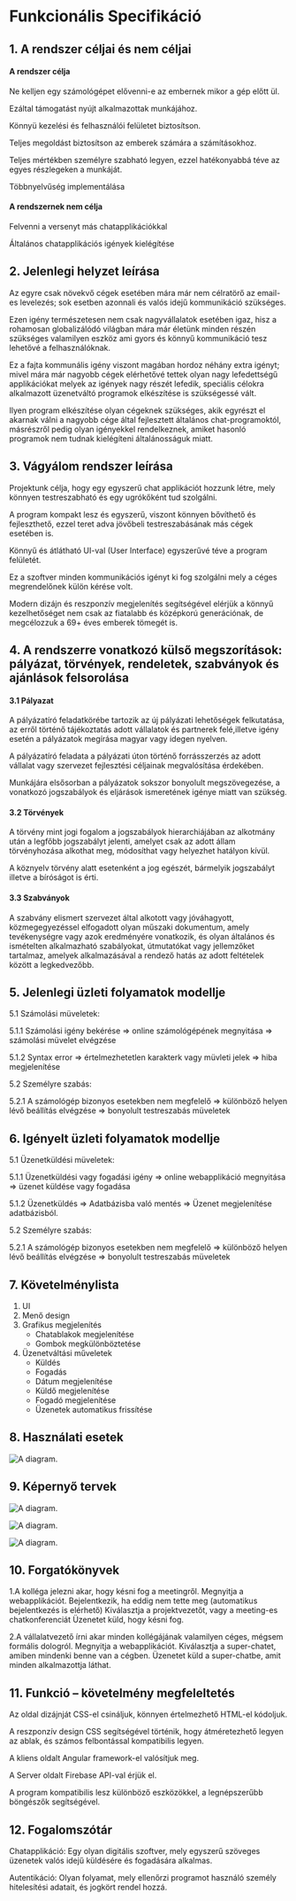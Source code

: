 Funkcionális Specifikáció
=========================

## 1. A rendszer céljai és nem céljai

#### A rendszer célja
Ne kelljen egy számológépet elővenni-e az embernek mikor a gép előtt ül.

Ezáltal támogatást nyújt alkalmazottak munkájához.

Könnyü kezelési és felhasználói felületet biztosítson.

Teljes megoldást biztosítson az emberek számára a számításokhoz.

Teljes mértékben személyre szabható legyen, ezzel hatékonyabbá téve az egyes részlegeken a munkáját.

Többnyelvűség implementálása

#### A rendszernek nem célja
Felvenni a versenyt más chatapplikációkkal

Általános chatapplikációs igények kielégítése

## 2. Jelenlegi helyzet leírása
Az egyre csak növekvő cégek esetében mára már nem célratörő az email-es levelezés; sok esetben azonnali és valós idejű kommunikáció szükséges.

Ezen igény természetesen nem csak nagyvállalatok esetében igaz, hisz a rohamosan globalizálódó világban mára már életünk minden részén szükséges valamilyen eszköz
ami gyors és könnyű kommunikáció tesz lehetővé a felhasználóknak.

Ez a fajta kommunális igény viszont magában hordoz néhány extra igényt; mivel mára már nagyobb cégek elérhetővé tettek olyan nagy lefedettségű applikációkat
melyek az igények nagy részét lefedik, speciális célokra alkalmazott üzenetváltó programok elkészítése is szükségessé vált.

Ilyen program elkészítése olyan cégeknek szükséges, akik egyrészt el akarnak válni a nagyobb cége által fejlesztett általános chat-programoktól, másrészről
pedig olyan igényekkel rendelkeznek, amiket hasonló programok nem tudnak kielégíteni általánosságuk miatt.

## 3. Vágyálom rendszer leírása

Projektunk célja, hogy egy egyszerű chat applikációt hozzunk létre, mely könnyen testreszabható és egy ugrókőként tud szolgálni.

A program kompakt lesz és egyszerű, viszont könnyen bővíthető és fejleszthető, ezzel teret adva jövőbeli testreszabásának más cégek esetében is. 

Könnyű és átlátható UI-val (User Interface) egyszerűvé téve a program felületét.

Ez a szoftver minden kommunikációs igényt ki fog szolgálni mely a céges megrendelőnek külön kérése volt.

Modern dizájn és reszponzív megjelenítés segítségével elérjük a könnyű kezelhetőséget nem csak az fiatalabb és középkorú generációnak, de megcélozzuk a 69+ éves emberek tömegét is.

## 4. A rendszerre vonatkozó külső megszorítások: pályázat, törvények, rendeletek, szabványok és ajánlások felsorolása
#### 3.1 Pályazat

A pályázatíró feladatkörébe tartozik az új pályázati lehetőségek felkutatása,
az erről történő tájékoztatás adott vállalatok és partnerek felé,illetve igény esetén a pályázatok megírása magyar vagy idegen nyelven. 

A pályázatíró feladata a pályázati úton történő forrásszerzés az adott vállalat vagy szervezet fejlesztési céljainak megvalósítása érdekében.

Munkájára elsősorban a pályázatok sokszor bonyolult megszövegezése, a vonatkozó jogszabályok és eljárások ismeretének igénye miatt van szükség.

#### 3.2 Törvények

A törvény mint jogi fogalom a jogszabályok hierarchiájában az alkotmány után a legfőbb jogszabályt jelenti, amelyet csak az adott állam törvényhozása alkothat meg, módosíthat vagy helyezhet hatályon kívül.

A köznyelv törvény alatt esetenként a jog egészét, bármelyik jogszabályt illetve a bíróságot is érti.

#### 3.3 Szabványok

A szabvány elismert szervezet által alkotott vagy jóváhagyott, közmegegyezéssel elfogadott olyan műszaki dokumentum, amely tevékenységre vagy azok eredményére vonatkozik, és olyan általános és ismételten alkalmazható szabályokat, útmutatókat vagy jellemzőket tartalmaz, amelyek alkalmazásával a rendező hatás az adott feltételek között a legkedvezőbb.

## 5. Jelenlegi üzleti folyamatok modellje

5.1 Számolási müveletek: 

5.1.1 Számolási igény bekérése => online számológépének megnyitása => számolási müvelet elvégzése

5.1.2 Syntax error => értelmezhetetlen karakterk vagy müvleti jelek => hiba megjelenítése 

5.2 Személyre szabás:
 
5.2.1 A számológép bizonyos esetekben nem megfelelő => különböző helyen lévő beállítás elvégzése => bonyolult testreszabás müveletek

## 6. Igényelt üzleti folyamatok modellje

5.1 Üzenetküldési müveletek: 

5.1.1 Üzenetküldési vagy fogadási igény => online webapplikáció megnyitása => üzenet küldése vagy fogadása

5.1.2 Üzenetküldés => Adatbázisba való mentés => Üzenet megjelenítése adatbázisból.

5.2 Személyre szabás:
 
5.2.1 A számológép bizonyos esetekben nem megfelelő => különböző helyen lévő beállítás elvégzése => bonyolult testreszabás müveletek

## 7. Követelménylista
1. UI
2. Menő design
3. Grafikus megjelenítés
    - Chatablakok megjelenítése
    - Gombok megkülönböztetése
4. Üzenetváltási műveletek
    - Küldés
    - Fogadás
    - Dátum megjelenítése
    - Küldő megjelenítése
    - Fogadó megjelenítése
    - Üzenetek automatikus frissítése

## 8. Használati esetek
![A diagram.](./images/a.png)

## 9. Képernyő tervek

![A diagram.](./images/b.png)

![A diagram.](./images/c.png)

![A diagram.](./images/d.png)

## 10. Forgatókönyvek

1.A kolléga jelezni akar, hogy késni fog a meetingről.
Megnyitja a webapplikációt.
Bejelentkezik, ha eddig nem tette meg (automatikus bejelentkezés is elérhető)
Kiválasztja a projektvezetőt, vagy a meeting-es chatkonferenciát
Üzenetet küld, hogy késni fog.

2.A vállalatvezető írni akar minden kollégájának valamilyen céges, mégsem formális dologról.
Megnyitja a webapplikációt.
Kiválasztja a super-chatet, amiben mindenki benne van a cégben.
Üzenetet küld a super-chatbe, amit minden alkalmazottja láthat.


## 11. Funkció – követelmény megfeleltetés
 Az oldal dizájnját  CSS-el csináljuk, könnyen értelmezhető HTML-el kódoljuk.
 
A reszponzív design CSS segítségével történik, hogy átméretezhető legyen az ablak, és számos felbontással kompatibilis legyen.

A kliens oldalt Angular framework-el valósítjuk meg.

A Server oldalt Firebase API-val érjük el.

A program kompatibilis lesz különböző eszközökkel, a legnépszerűbb böngészők segítségével.

## 12. Fogalomszótár

Chatapplikáció:
Egy olyan digitális szoftver, mely egyszerű szöveges üzenetek valós idejű küldésére és fogadására alkalmas.

Autentikáció:
Olyan folyamat, mely ellenőrzi programot használó személy hitelesítési adatait, és jogkört rendel hozzá.

